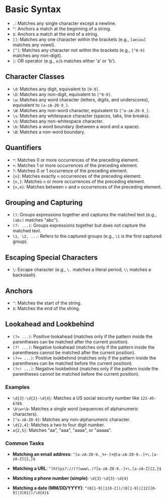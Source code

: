 # **Basic Syntax**

* `.`: Matches any single character except a newline.
* `^`: Anchors a match at the beginning of a string.
* `$`: Anchors a match at the end of a string.
* `[]`: Matches any one character within the brackets (e.g., `[aeiou]` matches any vowel).
* `[^]`: Matches any character not within the brackets (e.g., `[^0-9]` matches any non-digit).
* `|`: OR operator (e.g., `a|b` matches either 'a' or 'b').

## **Character Classes**

* `\d`: Matches any digit, equivalent to `[0-9]`.
* `\D`: Matches any non-digit, equivalent to `[^0-9]`.
* `\w`: Matches any word character (letters, digits, and underscores), equivalent to `[a-zA-Z0-9_]`.
* `\W`: Matches any non-word character, equivalent to `[^a-zA-Z0-9_]`.
* `\s`: Matches any whitespace character (spaces, tabs, line breaks).
* `\S`: Matches any non-whitespace character.
* `\b`: Matches a word boundary (between a word and a space).
* `\B`: Matches a non-word boundary.

## **Quantifiers**

* `*`: Matches 0 or more occurrences of the preceding element.
* `+`: Matches 1 or more occurrences of the preceding element.
* `?`: Matches 0 or 1 occurrence of the preceding element.
* `{n}`: Matches exactly `n` occurrences of the preceding element.
* `{n,}`: Matches `n` or more occurrences of the preceding element.
* `{n,m}`: Matches between `n` and `m` occurrences of the preceding element.

## **Grouping and Capturing**

* `()`: Groups expressions together and captures the matched text (e.g., `(abc)` matches "abc").
* `(?: ...)`: Groups expressions together but does not capture the matched text.
* `\1, \2, ...`: Refers to the captured groups (e.g., `\1` is the first captured group).

## **Escaping Special Characters**

* `\`: Escape character (e.g., `\.` matches a literal period, `\\` matches a backslash).

## **Anchors**

* `^`: Matches the start of the string.
* `$`: Matches the end of the string.

## **Lookahead and Lookbehind**

* `(?= ...)`: Positive lookahead (matches only if the pattern inside the parentheses can be matched after the current position).
* `(?! ...)`: Negative lookahead (matches only if the pattern inside the parentheses cannot be matched after the current position).
* `(?<= ...)`: Positive lookbehind (matches only if the pattern inside the parentheses can be matched before the current position).
* `(?<! ...)`: Negative lookbehind (matches only if the pattern inside the parentheses cannot be matched before the current position).

### **Examples**

* `\d{3}-\d{2}-\d{4}`: Matches a US social security number like `123-45-6789`.
* `\b\w+\b`: Matches a single word (sequences of alphanumeric characters).
* `[^a-zA-Z0-9]`: Matches any non-alphanumeric character.
* `\d{2,4}`: Matches a two to four digit number.
* `a{2,5}`: Matches "aa", "aaa", "aaaa", or "aaaaa".

### **Common Tasks**

* **Matching an email address**:
  `^[a-zA-Z0-9._%+-]+@[a-zA-Z0-9.-]+\.[a-zA-Z]{2,}$`

* **Matching a URL**:
  `^(https?://)?(www\.)?[a-zA-Z0-9.-]+\.[a-zA-Z]{2,}$`

* **Matching a phone number (simple)**:
  `\d{3}-\d{3}-\d{4}`

* **Matching a date (MM/DD/YYYY)**:
  `^(0[1-9]|1[0-2])/(0[1-9]|[12][0-9]|3[01])/\d{4}$`
